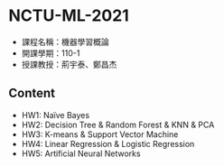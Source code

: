# NCTU-ML-2021
 
- 課程名稱：機器學習概論
- 開課學期：110-1
- 授課教授：荊宇泰、鄭昌杰

## Content
- HW1: Naïve Bayes
- HW2: Decision Tree & Random Forest & KNN & PCA
- HW3: K-means & Support Vector Machine
- HW4: Linear Regression & Logistic Regression
- HW5: Artificial Neural Networks